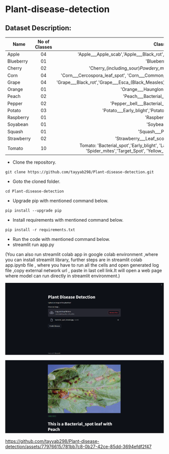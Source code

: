 # Plant-disease-detection
## Dataset Description:

|Name           | No of Classes | Class Names
| ------------- |:-------------:|:-----------------:|
| Apple     |     04        | 'Apple___Apple_scab','Apple___Black_rot','Apple___Cedar_apple_rust' 'Apple___healthy' |
| Blueberry |     01        | 'Blueberry___healthy' |
| Cherry    |     02        | 'Cherry_(including_sour)_Powdery_mildew', 'Cherry_(including_sour)_healthy' |
| Corn      |     04        | 'Corn___Cercospora_leaf_spot', 'Corn___Common_rust','Corn___Northern_Leaf_Blight','Corn___healthy' |
| Grape     |     04        | 'Grape___Black_rot','Grape___Esca_(Black_Measles)','Leaf_blight_(Isariopsis_Leaf_Spot)','Grape___healthy' |
| Orange    |     01        | 'Orange___Haunglongbing_(Citrus_greening)' |
| Peach     |     02        | 'Peach___Bacterial_spot','Peach___healthy' |
| Pepper    |     02        | 'Pepper,_bell___Bacterial_spot','Pepper,_bell___healthy' |
| Potato    |     03        | 'Potato___Early_blight','Potato___Late_blight','Potato___healthy' |
| Raspberry |     01        | 'Raspberry___healthy' |
| Soyabean  |     01        | 'Soybean___healthy' |
| Squash    |     01        | 'Squash___Powdery_mildew' |
| Strawberry|     02        | 'Strawberry___Leaf_scorch','Strawberry___healthy' |
| Tomato    |     10        | Tomato: 'Bacterial_spot','Early_blight', 'Late_blight', 'Leaf_Mold', 'Septoria_leaf_spot', 'Spider_mites','Target_Spot', 'Yellow_Leaf_Curl_Virus', 'Mosaic_virus', 'Healthy' 

- Clone the repository.
```
git clone https://github.com/tayyab298/Plant-disease-detection.git

```
- Goto the cloned folder.
```
cd Plant-disease-detection

```
- Upgrade pip with mentioned command below.
```
pip install --upgrade pip
```
- Install requirements with mentioned command below.
```
pip install -r requirements.txt
```
- Run the code with mentioned command below.
- streamlit run app.py

(You can also run streamlit colab app in google colab environment ,where you can install streamlit library, further steps are in streamlit colab app.ipynb file , where you have to run all the cells and open generated log file ,copy external network url , paste in last cell link.It will open a web page where model can run directly in streamlit environment.)

<p align="center">
<img src="https://github.com/tayyab298/Plant-disease-detection/blob/main/Screenshot%202023-08-21%20223254.png">
</p>

<p align="center">
<img src="https://github.com/tayyab298/Plant-disease-detection/blob/main/Screenshot%202023-08-21%20223328.png">
</p>


https://github.com/tayyab298/Plant-disease-detection/assets/77976615/781bb7c8-0b27-42ce-85dd-3694efdf2f47


